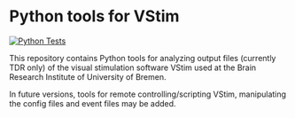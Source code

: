 # Python tools for VStim

[![Python Tests](https://github.com/brain-bremen/vstim-python-tools/actions/workflows/python-tests.yml/badge.svg)](https://github.com/brain-bremen/vstim-python-tools/actions/workflows/python-tests.yml)

This repository contains Python tools for analyzing output files (currently TDR only) of the
visual stimulation software VStim used at the Brain Research Institute of University of
Bremen.

In future versions, tools for remote controlling/scripting VStim, manipulating the config
files and event files may be added.